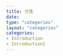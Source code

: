 ```yaml
---
title: 分类
date:
type: "categories"
layout: "categories"
categories:
- Introduction
- Introduction1
---
```


